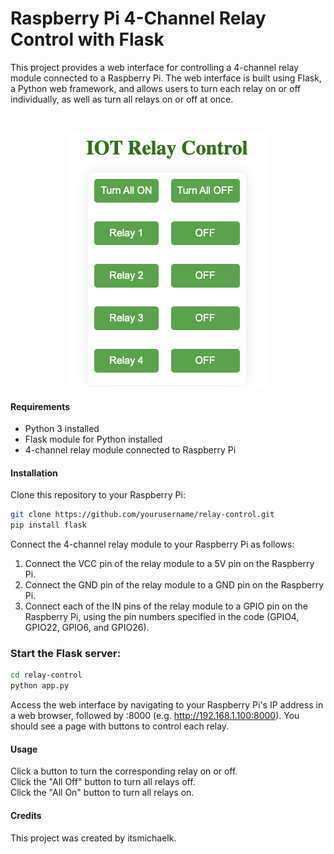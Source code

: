 # Raspberry Pi 4-Channel Relay Control with Flask

This project provides a web interface for controlling a 4-channel relay module connected to a Raspberry Pi. The web interface is built using Flask, a Python web framework, and allows users to turn each relay on or off individually, as well as turn all relays on or off at once.

<br>
<p align="center">
  <img src="images/control_web_ui.png" />
</p>




#### Requirements
- Python 3 installed<br>
- Flask module for Python installed<br>
- 4-channel relay module connected to Raspberry Pi<br>

#### Installation
Clone this repository to your Raspberry Pi:

```bash
git clone https://github.com/yourusername/relay-control.git
pip install flask
```

Connect the 4-channel relay module to your Raspberry Pi as follows:

1. Connect the VCC pin of the relay module to a 5V pin on the Raspberry Pi.
2. Connect the GND pin of the relay module to a GND pin on the Raspberry Pi.
3. Connect each of the IN pins of the relay module to a GPIO pin on the Raspberry Pi, using the pin numbers specified in the code (GPIO4, GPIO22, GPIO6, and GPIO26).


### Start the Flask server:
```bash
cd relay-control
python app.py
````

Access the web interface by navigating to your Raspberry Pi's IP address in a web browser, followed by :8000 (e.g. http://192.168.1.100:8000).
You should see a page with buttons to control each relay.

#### Usage
Click a button to turn the corresponding relay on or off.<br>
Click the "All Off" button to turn all relays off.<br>
Click the "All On" button to turn all relays on.<br>

#### Credits
This project was created by itsmichaelk.
